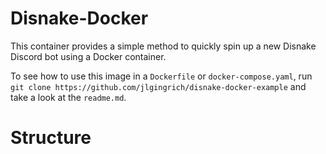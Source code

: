 # Disnake-Docker

This container provides a simple method to quickly spin up a new Disnake Discord bot using a Docker container.

To see how to use this image in a `Dockerfile` or `docker-compose.yaml`, run `git clone https://github.com/jlgingrich/disnake-docker-example` and take a look at the `readme.md`.

# Structure
